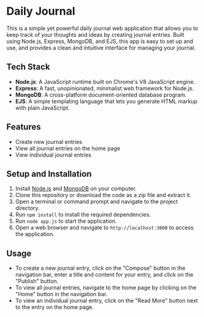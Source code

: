 # Daily Journal

This is a simple yet powerful daily journal web application that allows you to keep track of your thoughts and ideas by creating journal entries. Built using Node.js, Express, MongoDB, and EJS, this app is easy to set up and use, and provides a clean and intuitive interface for managing your journal.

## Tech Stack

- **Node.js**: A JavaScript runtime built on Chrome's V8 JavaScript engine.
- **Express**: A fast, unopinionated, minimalist web framework for Node.js.
- **MongoDB**: A cross-platform document-oriented database program.
- **EJS**: A simple templating language that lets you generate HTML markup with plain JavaScript.

## Features

- Create new journal entries
- View all journal entries on the home page
- View individual journal entries

## Setup and Installation

1. Install [Node.js](https://nodejs.org/en/download/) and [MongoDB](https://www.mongodb.com/try/download/community) on your computer.
2. Clone this repository or download the code as a zip file and extract it.
3. Open a terminal or command prompt and navigate to the project directory.
4. Run `npm install` to install the required dependencies.
5. Run `node app.js` to start the application.
6. Open a web browser and navigate to `http://localhost:3000` to access the application.

## Usage

- To create a new journal entry, click on the "Compose" button in the navigation bar, enter a title and content for your entry, and click on the "Publish" button.
- To view all journal entries, navigate to the home page by clicking on the "Home" button in the navigation bar.
- To view an individual journal entry, click on the "Read More" button next to the entry on the home page.